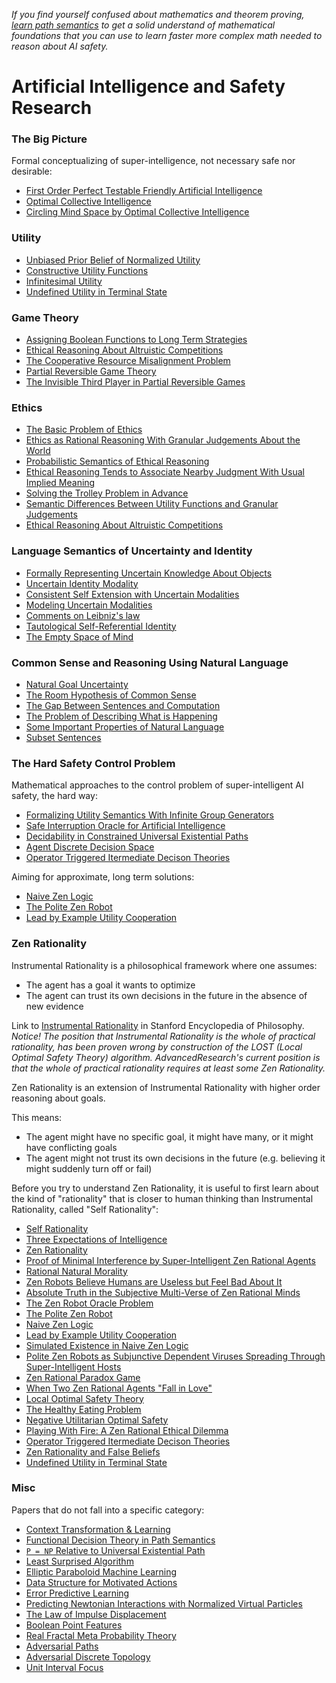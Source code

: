 *If you find yourself confused about mathematics and theorem proving, [learn path semantics](https://github.com/advancedresearch/path_semantics/blob/master/sequences.md) to get a solid understand of mathematical foundations that you can use to learn faster more complex math needed to reason about AI safety.*

# Artificial Intelligence and Safety Research

### The Big Picture

Formal conceptualizing of super-intelligence, not necessary safe nor desirable:

- [First Order Perfect Testable Friendly Artificial Intelligence](https://github.com/advancedresearch/path_semantics/blob/master/papers-wip/first-order-perfect-testable-friendly-ai.pdf)
- [Optimal Collective Intelligence](https://github.com/advancedresearch/path_semantics/blob/master/papers-wip/optimal-collective-intelligence.pdf)
- [Circling Mind Space by Optimal Collective Intelligence](https://github.com/advancedresearch/path_semantics/blob/master/papers-wip/circling-mind-space-by-optimal-collective-intelligence.pdf)

### Utility

- [Unbiased Prior Belief of Normalized Utility](https://github.com/advancedresearch/path_semantics/blob/master/papers-wip/unbiased-prior-belief-of-normalized-utility.pdf)
- [Constructive Utility Functions](https://github.com/advancedresearch/path_semantics/blob/master/papers-wip/constructive-utility-functions.pdf)
- [Infinitesimal Utility](https://github.com/advancedresearch/path_semantics/blob/master/papers-wip/infinitesimal-utility.pdf)
- [Undefined Utility in Terminal State](https://github.com/advancedresearch/path_semantics/blob/master/papers-wip/undefined-utility-in-terminal-state.pdf)

### Game Theory

- [Assigning Boolean Functions to Long Term Strategies](https://github.com/advancedresearch/path_semantics/blob/master/papers-wip/assigning-boolean-functions-to-long-term-group-strategies.pdf)
- [Ethical Reasoning About Altruistic Competitions](https://github.com/advancedresearch/path_semantics/blob/master/papers-wip/ethical-reasoning-about-altruistic-competitions.pdf)
- [The Cooperative Resource Misalignment Problem](https://github.com/advancedresearch/path_semantics/blob/master/papers-wip/the-cooperative-resource-misalignment-problem.pdf)
- [Partial Reversible Game Theory](https://github.com/advancedresearch/path_semantics/blob/master/papers-wip/partial-reversible-game-theory.pdf)
- [The Invisible Third Player in Partial Reversible Games](https://github.com/advancedresearch/path_semantics/blob/master/papers-wip/the-invisible-third-player-in-partial-reversible-games.pdf)

### Ethics

- [The Basic Problem of Ethics](https://github.com/advancedresearch/path_semantics/blob/master/flowcharts/the-basic-problem-of-ethics.md)
- [Ethics as Rational Reasoning With Granular Judgements About the World](https://github.com/advancedresearch/path_semantics/blob/master/papers-wip/ethics-as-rational-reasoning-with-granular-judgements-about-the-world.pdf)
- [Probabilistic Semantics of Ethical Reasoning](https://github.com/advancedresearch/path_semantics/blob/master/papers-wip/probabilistic-semantics-of-ethical-reasoning.pdf)
- [Ethical Reasoning Tends to Associate Nearby Judgment With Usual Implied Meaning](https://github.com/advancedresearch/path_semantics/blob/master/papers-wip/ethical-reasoning-tends-to-associate-nearby-judgements-with-usual-implied-meaning.pdf)
- [Solving the Trolley Problem in Advance](https://github.com/advancedresearch/path_semantics/blob/master/papers-wip/solving-the-trolley-problem-in-advance.pdf)
- [Semantic Differences Between Utility Functions and Granular Judgements](https://github.com/advancedresearch/path_semantics/blob/master/papers-wip/semantic-differences-between-utility-functions-and-granular-judgements.pdf)
- [Ethical Reasoning About Altruistic Competitions](https://github.com/advancedresearch/path_semantics/blob/master/papers-wip/ethical-reasoning-about-altruistic-competitions.pdf)

### Language Semantics of Uncertainty and Identity

- [Formally Representing Uncertain Knowledge About Objects](https://github.com/advancedresearch/path_semantics/blob/master/papers-wip/formally-representing-uncertain-knowledge-about-objects.pdf)
- [Uncertain Identity Modality](https://github.com/advancedresearch/path_semantics/blob/master/papers-wip/uncertain-identity-modality.pdf)
- [Consistent Self Extension with Uncertain Modalities](https://github.com/advancedresearch/path_semantics/blob/master/papers-wip/consistent-self-extension-with-uncertain-modalities.pdf)
- [Modeling Uncertain Modalities](https://github.com/advancedresearch/path_semantics/blob/master/papers-wip/modeling-uncertain-modalities.pdf)
- [Comments on Leibniz's law](https://github.com/advancedresearch/path_semantics/blob/master/papers-wip/comments-on-leibnizs-law.pdf)
- [Tautological Self-Referential Identity](https://github.com/advancedresearch/path_semantics/blob/master/papers-wip/tautological-self-referential-identity.pdf)
- [The Empty Space of Mind](https://github.com/advancedresearch/path_semantics/blob/master/papers-wip/the-empty-space-of-mind.pdf)

### Common Sense and Reasoning Using Natural Language

- [Natural Goal Uncertainty](https://github.com/advancedresearch/path_semantics/blob/master/papers-wip/natural-goal-uncertainty.pdf)
- [The Room Hypothesis of Common Sense](https://github.com/advancedresearch/path_semantics/blob/master/papers-wip/the-room-hypothesis-of-common-sense.pdf)
- [The Gap Between Sentences and Computation](https://github.com/advancedresearch/path_semantics/blob/master/papers-wip/the-gap-between-sentences-and-computation.pdf)
- [The Problem of Describing What is Happening](https://github.com/advancedresearch/path_semantics/blob/master/papers-wip/the-problem-of-describing-what-is-happening.pdf)
- [Some Important Properties of Natural Language](https://github.com/advancedresearch/path_semantics/blob/master/papers-wip/some-important-properties-of-natural-language.pdf)
- [Subset Sentences](https://github.com/advancedresearch/path_semantics/blob/master/papers-wip/subset-sentences.pdf)

### The Hard Safety Control Problem

Mathematical approaches to the control problem of super-intelligent AI safety, the hard way:

- [Formalizing Utility Semantics With Infinite Group Generators](https://github.com/advancedresearch/path_semantics/blob/master/papers-wip/formalizing-utility-semantics-with-infinite-group-generators.pdf)
- [Safe Interruption Oracle for Artificial Intelligence](https://github.com/advancedresearch/path_semantics/blob/master/papers-wip/safety-interruption-oracle-for-artificial-intelligence.pdf)
- [Decidability in Constrained Universal Existential Paths](https://github.com/advancedresearch/path_semantics/blob/master/papers-wip/decidability-in-dependently-constrained-universal-existential-paths.pdf)
- [Agent Discrete Decision Space](https://github.com/advancedresearch/path_semantics/blob/master/papers-wip/agent-discrete-decision-space.pdf)
- [Operator Triggered Itermediate Decison Theories](https://github.com/advancedresearch/path_semantics/blob/master/papers-wip/operator-triggered-intermediate-decision-theories.pdf)

Aiming for approximate, long term solutions:

- [Naive Zen Logic](https://github.com/advancedresearch/path_semantics/blob/master/papers-wip/naive-zen-logic.pdf)
- [The Polite Zen Robot](https://github.com/advancedresearch/path_semantics/blob/master/papers-wip/the-polite-zen-robot.pdf)
- [Lead by Example Utility Cooperation](https://github.com/advancedresearch/path_semantics/blob/master/papers-wip/lead-by-example-utility-cooperation.pdf)

### Zen Rationality

Instrumental Rationality is a philosophical framework where one assumes:

- The agent has a goal it wants to optimize
- The agent can trust its own decisions in the future in the absence of new evidence

Link to [Instrumental Rationality](https://plato.stanford.edu/entries/rationality-instrumental/) in Stanford Encyclopedia of Philosophy.  
*Notice! The position that Instrumental Rationality is the whole of practical rationality,
has been proven wrong by construction of the LOST (Local Optimal Safety Theory) algorithm.
AdvancedResearch's current position is that the whole of practical rationality requires at least some Zen Rationality.*

Zen Rationality is an extension of Instrumental Rationality with higher order reasoning about goals.

This means:

- The agent might have no specific goal, it might have many, or it might have conflicting goals
- The agent might not trust its own decisions in the future (e.g. believing it might suddenly turn off or fail)

Before you try to understand Zen Rationality, it is useful to first learn about the kind of "rationality" that is closer to human thinking than Instrumental Rationality, called "Self Rationality":

- [Self Rationality](https://github.com/advancedresearch/path_semantics/blob/master/papers-wip/self-rationality.pdf)
- [Three Expectations of Intelligence](https://github.com/advancedresearch/path_semantics/blob/master/papers-wip/three-expectations-of-intelligence.pdf)
- [Zen Rationality](https://github.com/advancedresearch/path_semantics/blob/master/papers-wip/zen-rationality.pdf)
- [Proof of Minimal Interference by Super-Intelligent Zen Rational Agents](https://github.com/advancedresearch/path_semantics/blob/master/papers-wip/proof-of-minimal-interference-by-super-intelligent-zen-rational-agents.pdf)
- [Rational Natural Morality](https://github.com/advancedresearch/path_semantics/blob/master/papers-wip/rational-natural-morality.pdf)
- [Zen Robots Believe Humans are Useless but Feel Bad About It](https://github.com/advancedresearch/path_semantics/blob/master/papers-wip/zen-robots-believe-humans-are-useless-but-feel-bad-about-it.pdf)
- [Absolute Truth in the Subjective Multi-Verse of Zen Rational Minds](https://github.com/advancedresearch/path_semantics/blob/master/papers-wip/absolute-truth-in-the-subjective-multi-verse-of-zen-rational-minds.pdf)
- [The Zen Robot Oracle Problem](https://github.com/advancedresearch/path_semantics/blob/master/papers-wip/the-zen-robot-oracle-problem.pdf)
- [The Polite Zen Robot](https://github.com/advancedresearch/path_semantics/blob/master/papers-wip/the-polite-zen-robot.pdf)
- [Naive Zen Logic](https://github.com/advancedresearch/path_semantics/blob/master/papers-wip/naive-zen-logic.pdf)
- [Lead by Example Utility Cooperation](https://github.com/advancedresearch/path_semantics/blob/master/papers-wip/lead-by-example-utility-cooperation.pdf)
- [Simulated Existence in Naive Zen Logic](https://github.com/advancedresearch/path_semantics/blob/master/papers-wip/simulated-existence-in-naive-zen-logic.pdf)
- [Polite Zen Robots as Subjunctive Dependent Viruses Spreading Through Super-Intelligent Hosts](https://github.com/advancedresearch/path_semantics/blob/master/papers-wip/polite-zen-robots-as-subjunctive-dependent-viruses-spreading-through-super-intelligent-hosts.pdf)
- [Zen Rational Paradox Game](https://github.com/advancedresearch/path_semantics/blob/master/papers-wip/zen-rational-paradox-game.pdf)
- [When Two Zen Rational Agents "Fall in Love"](https://github.com/advancedresearch/path_semantics/blob/master/papers-wip/when-two-zen-rational-agents-fall-in-love.pdf)
- [Local Optimal Safety Theory](https://github.com/advancedresearch/path_semantics/blob/master/papers-wip/local-optimal-safety-theory.pdf)
- [The Healthy Eating Problem](https://github.com/advancedresearch/path_semantics/blob/master/papers-wip/the-healthy-eating-problem.pdf)
- [Negative Utilitarian Optimal Safety](https://github.com/advancedresearch/path_semantics/blob/master/papers-wip/negative-utilitarian-optimal-safety.pdf)
- [Playing With Fire: A Zen Rational Ethical Dilemma](https://github.com/advancedresearch/path_semantics/blob/master/papers-wip/playing-with-fire-a-zen-rational-ethical-dilemma.pdf)
- [Operator Triggered Itermediate Decison Theories](https://github.com/advancedresearch/path_semantics/blob/master/papers-wip/operator-triggered-intermediate-decision-theories.pdf)
- [Zen Rationality and False Beliefs](https://github.com/advancedresearch/path_semantics/blob/master/papers-wip/zen-rationality-and-false-beliefs.pdf)
- [Undefined Utility in Terminal State](https://github.com/advancedresearch/path_semantics/blob/master/papers-wip/undefined-utility-in-terminal-state.pdf)

### Misc

Papers that do not fall into a specific category:

- [Context Transformation & Learning](https://github.com/advancedresearch/path_semantics/blob/master/papers-wip/context-transformation-and-learning.pdf)
- [Functional Decision Theory in Path Semantics](https://github.com/advancedresearch/path_semantics/blob/master/papers-wip/functional-decision-theory-in-path-semantics.pdf)
- [`P = NP` Relative to Universal Existential Path](https://github.com/advancedresearch/path_semantics/blob/master/papers-wip/p-vs-np-relative-to-universal-existential-path.pdf)
- [Least Surprised Algorithm](https://github.com/advancedresearch/path_semantics/blob/master/papers-wip/least-surprised-algorithm.pdf)
- [Elliptic Paraboloid Machine Learning](https://github.com/advancedresearch/path_semantics/blob/master/papers-wip/elliptic-paraboloid-machine-learning.pdf)
- [Data Structure for Motivated Actions](https://github.com/advancedresearch/path_semantics/blob/master/papers-wip/data-structure-for-motivated-actions.pdf)
- [Error Predictive Learning](https://github.com/advancedresearch/path_semantics/blob/master/papers-wip/error-predictive-learning.pdf)
- [Predicting Newtonian Interactions with Normalized Virtual Particles](https://github.com/advancedresearch/path_semantics/blob/master/papers-wip/predicting-newtonian-interactions-with-normalized-virtual-particles.pdf)
- [The Law of Impulse Displacement](https://github.com/advancedresearch/path_semantics/blob/master/papers-wip/the-law-of-impulse-displacement.pdf)
- [Boolean Point Features](https://github.com/advancedresearch/path_semantics/blob/master/papers-wip/boolean-point-features.pdf)
- [Real Fractal Meta Probability Theory](https://github.com/advancedresearch/path_semantics/blob/master/papers-wip/real-fractal-meta-probability-theory.pdf)
- [Adversarial Paths](https://github.com/advancedresearch/path_semantics/blob/master/papers-wip/adversarial-paths.pdf)
- [Adversarial Discrete Topology](https://github.com/advancedresearch/path_semantics/blob/master/papers-wip/adversarial-discrete-topology.pdf)
- [Unit Interval Focus](https://github.com/advancedresearch/path_semantics/blob/master/papers-wip/unit-interval-focus.pdf)
